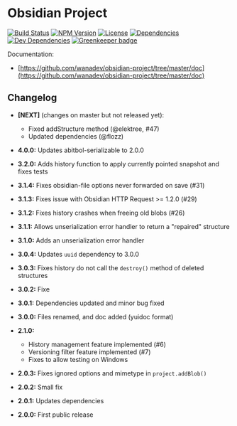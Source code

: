 # Obsidian Project

[![Build Status](https://travis-ci.org/wanadev/obsidian-project.svg?branch=master)](https://travis-ci.org/wanadev/obsidian-project)
[![NPM Version](http://img.shields.io/npm/v/obsidian-project.svg?style=flat)](https://www.npmjs.com/package/obsidian-project)
[![License](http://img.shields.io/npm/l/obsidian-project.svg?style=flat)](https://github.com/wanadev/obsidian-project/blob/master/LICENSE)
[![Dependencies](https://img.shields.io/david/wanadev/obsidian-project.svg?maxAge=2592000)]()
[![Dev Dependencies](https://img.shields.io/david/dev/wanadev/obsidian-project.svg?maxAge=2592000)]()
[![Greenkeeper badge](https://badges.greenkeeper.io/wanadev/obsidian-project.svg)](https://greenkeeper.io/)


Documentation:

* [https://github.com/wanadev/obsidian-project/tree/master/doc](https://github.com/wanadev/obsidian-project/tree/master/doc)


## Changelog

* **[NEXT]** (changes on master but not released yet):

  * Fixed addStructure method (@elektree, #47)
  * Updated dependencies (@flozz)

* **4.0.0:** Updates abitbol-serializable to 2.0.0
* **3.2.0:** Adds history function to apply currently pointed snapshot and fixes tests
* **3.1.4:** Fixes obsidian-file options never forwarded on save (#31)
* **3.1.3:** Fixes issue with Obsidian HTTP Request >= 1.2.0 (#29)
* **3.1.2:** Fixes history crashes when freeing old blobs (#26)
* **3.1.1:** Allows unserialization error handler to return a "repaired" structure
* **3.1.0:** Adds an unserialization error handler
* **3.0.4:** Updates `uuid` dependency to 3.0.0
* **3.0.3:** Fixes history do not call the `destroy()` method of deleted structures
* **3.0.2:** Fixe
* **3.0.1:** Dependencies updated and minor bug fixed
* **3.0.0:** Files renamed, and doc added (yuidoc format)
* **2.1.0:**
  * History management feature implemented (#6)
  * Versioning filter feature implemented (#7)
  * Fixes to allow testing on Windows
* **2.0.3:** Fixes ignored options and mimetype in `project.addBlob()`
* **2.0.2:** Small fix
* **2.0.1:** Updates dependencies
* **2.0.0:** First public release
